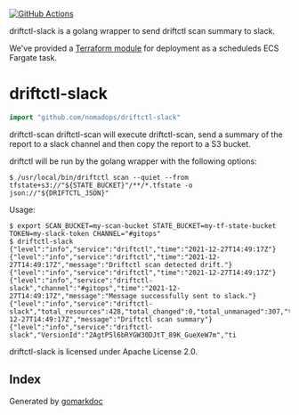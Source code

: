 <!-- Code generated by gomarkdoc. DO NOT EDIT -->

[![GitHub Actions](https://github.com/nomadops/driftctl-slack/actions/workflows/ci.yml/badge.svg?branch=main)](https://github.com/nomadops/driftctl-slack/actions/workflows/ci.yml)

driftctl-slack is a golang wrapper to send driftctl scan summary to slack.

We've provided a [Terraform module](https://github.com/nomadops/terraform-aws-driftctl-slack) for deployment as a scheduleds ECS Fargate task. 


# driftctl\-slack

```go
import "github.com/nomadops/driftctl-slack"
```

driftctl\-scan driftctl\-scan will execute driftctl\-scan\, send a summary of the report to a slack channel and then copy the report to a S3 bucket\.

driftctl will be run by the golang wrapper with the following options:

```
$ /usr/local/bin/driftctl scan --quiet --from tfstate+s3://"${STATE_BUCKET}"/**/*.tfstate -o json://"${DRIFTCTL_JSON}"
```

Usage:

```
$ export SCAN_BUCKET=my-scan-bucket STATE_BUCKET=my-tf-state-bucket TOKEN=my-slack-token CHANNEL="#gitops"
$ driftctl-slack
{"level":"info","service":"driftctl","time":"2021-12-27T14:49:17Z"}
{"level":"info","service":"driftctl","time":"2021-12-27T14:49:17Z","message":"Driftctl scan detected drift."}
{"level":"info","service":"driftctl","time":"2021-12-27T14:49:17Z"}
{"level":"info","service":"driftctl-slack","channel":"#gitops","time":"2021-12-27T14:49:17Z","message":"Message successfully sent to slack."}
{"level":"info","service":"driftctl-slack","total_resources":428,"total_changed":0,"total_unmanaged":307,"total_missing":7,"total_managed":114,"time":"2021-12-27T14:49:17Z","message":"Driftctl scan summary"}
{"level":"info","service":"driftctl-slack","VersionId":"2AgtP5l6bRYGW30DJtT_89K_GueXeW7m","ti
```

driftctl\-slack is licensed under Apache License 2\.0\.

## Index





Generated by [gomarkdoc](<https://github.com/princjef/gomarkdoc>)
